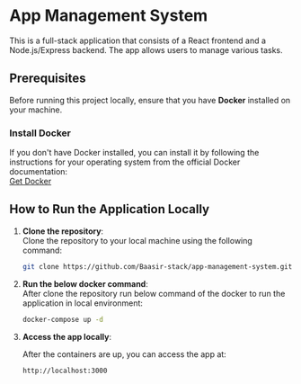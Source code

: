 # App Management System

This is a full-stack application that consists of a React frontend and a Node.js/Express backend. The app allows users to manage various tasks.

## Prerequisites

Before running this project locally, ensure that you have **Docker** installed on your machine.

### Install Docker

If you don't have Docker installed, you can install it by following the instructions for your operating system from the official Docker documentation:  
[Get Docker](https://docs.docker.com/get-docker/)

## How to Run the Application Locally

1. **Clone the repository**:  
   Clone the repository to your local machine using the following command:

   ```bash
   git clone https://github.com/Baasir-stack/app-management-system.git
   ```

2. **Run the below docker command**:  
   After clone the repository run below command of the docker to run the application in local environment:

   ```bash
   docker-compose up -d
   ```

3. **Access the app locally**:

   After the containers are up, you can access the app at:

   ```bash
   http://localhost:3000
   ```
